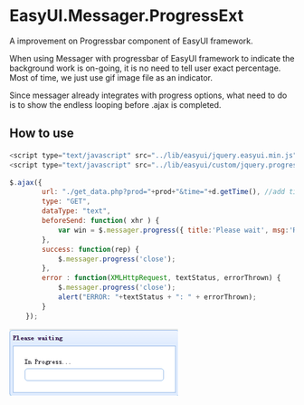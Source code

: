 # EasyUI.Messager.ProgressExt
A improvement on Progressbar component of EasyUI framework. 

When using Messager with progressbar of EasyUI framework to indicate the background work is on-going, it is no need to tell user exact percentage. Most of time, we just use gif image file as an indicator.

Since messager already integrates with progress options, what need to do is to show the endless looping before .ajax is completed. 

## How to use

```javascript
<script type="text/javascript" src="../lib/easyui/jquery.easyui.min.js"></script>
<script type="text/javascript" src="../lib/easyui/custom/jquery.progressbar.custom.js"></script>
```

```javascript
$.ajax({
		url: "./get_data.php?prod="+prod+"&time="+d.getTime(), //add time to too force refresh
		type: "GET",
		dataType: "text",
		beforeSend: function( xhr ) {
			var win = $.messager.progress({	title:'Please wait', msg:'Retrieving data from database...'});
		},
		success: function(rep) {
			$.messager.progress('close');
		},
		error : function(XMLHttpRequest, textStatus, errorThrown) {		
			$.messager.progress('close');				
			alert("ERROR: "+textStatus + ": " + errorThrown);
		}	
	});
```
 

![Alt text](demo.gif?raw=true "Result")
